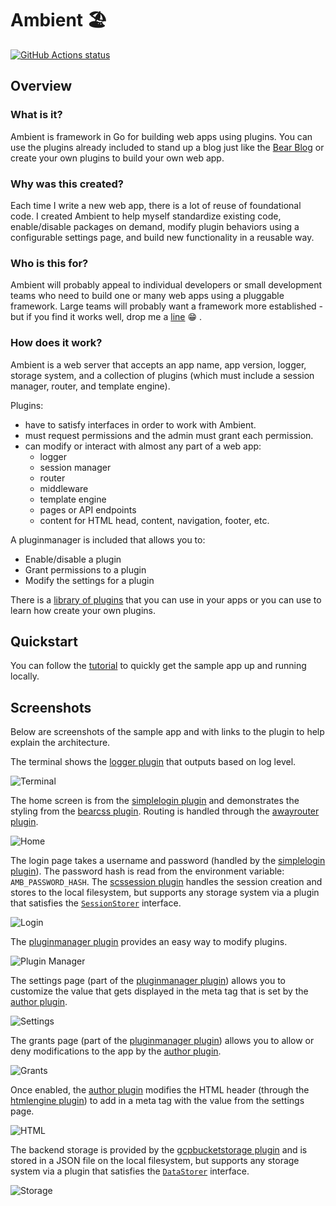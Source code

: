 # Ambient 🏖️

[![GitHub Actions status](https://github.com/josephspurrier/ambient/actions/workflows/unit-tests.yml/badge.svg)](https://github.com/josephspurrier/ambient/actions)

## Overview

### What is it?

Ambient is framework in Go for building web apps using plugins. You can use the plugins already included to stand up a blog just like the [Bear Blog](https://bearblog.dev/) or create your own plugins to build your own web app.

### Why was this created?

Each time I write a new web app, there is a lot of reuse of foundational code. I created Ambient to help myself standardize existing code, enable/disable packages on demand, modify plugin behaviors using a configurable settings page, and build new functionality in a reusable way.

### Who is this for?

Ambient will probably appeal to individual developers or small development teams who need to build one or many web apps using a pluggable framework. Large teams will probably want a framework more established - but if you find it works well, drop me a [line](issues/new) 😁 .

### How does it work?

Ambient is a web server that accepts an app name, app version, logger, storage system, and a collection of plugins (which must include a session manager, router, and template engine).

Plugins:
- have to satisfy interfaces in order to work with Ambient.
- must request permissions and the admin must grant each permission.
- can modify or interact with almost any part of a web app:
  - logger
  - session manager
  - router
  - middleware
  - template engine
  - pages or API endpoints
  - content for HTML head, content, navigation, footer, etc.

A pluginmanager is included that allows you to:
  - Enable/disable a plugin
  - Grant permissions to a plugin
  - Modify the settings for a plugin

There is a [library of plugins](plugins) that you can use in your apps or you can use to learn how create your own plugins.

## Quickstart

You can follow the [tutorial](cmd/myapp/README.md) to quickly get the sample app up and running locally.

## Screenshots

Below are screenshots of the sample app and with links to the plugin to help explain the architecture.

The terminal shows the [logger plugin](plugin/logruslogger/logruslogger.go) that outputs based on log level.

![Terminal](doc/screenshot/terminal.png)

The home screen is from the [simplelogin plugin](plugin/simplelogin/simplelogin.go) and demonstrates the styling from the [bearcss plugin](plugin/bearcss/bearcss.go). Routing is handled through the [awayrouter plugin](plugin/awayrouter).

![Home](doc/screenshot/home.png)

The login page takes a username and password (handled by the [simplelogin plugin](plugin/simplelogin/simplelogin.go)). The password hash is read from the environment variable: `AMB_PASSWORD_HASH`. The [scssession plugin](plugin/scssession/scssession.go) handles the session creation and stores to the local filesystem, but supports any storage system via a plugin that satisfies the [`SessionStorer`](ambient_sessionstorer.go) interface.

![Login](doc/screenshot/login.png)

The [pluginmanager plugin](plugin/pluginmanager/pluginmanager.go) provides an easy way to modify plugins.

![Plugin Manager](doc/screenshot/pluginmanager.png)

The settings page (part of the [pluginmanager plugin](plugin/pluginmanager/pluginmanager.go)) allows you to customize the value that gets displayed in the meta tag that is set by the [author plugin](plugin/author/author.go).

![Settings](doc/screenshot/settings.png)

The grants page (part of the [pluginmanager plugin](plugin/pluginmanager/pluginmanager.go)) allows you to allow or deny modifications to the app by the [author plugin](plugin/author/author.go).

![Grants](doc/screenshot/grants.png)

Once enabled, the [author plugin](plugin/author/author.go) modifies the HTML header (through the [htmlengine plugin](plugin/htmlengine/htmlengine.go)) to add in a meta tag with the value from the settings page.

![HTML](doc/screenshot/htmlauthor.png)

The backend storage is provided by the [gcpbucketstorage plugin](plugin/gcpbucketstorage/gcpbucketstorage.go) and is stored in a JSON file on the local filesystem, but supports any storage system via a plugin that satisfies the [`DataStorer`](ambient_datastorer.go) interface.

![Storage](doc/screenshot/storage.png)